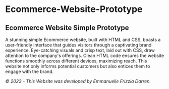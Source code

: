 # Ecommerce-Website-Prototype

## Ecommerce Website Simple Prototype

A stunning simple Ecommerce website, built with HTML and CSS, boasts a user-friendly interface that guides visitors through a captivating brand experience.  Eye-catching visuals and crisp text, laid out with CSS, draw attention to the company's offerings.  Clean HTML code ensures the website functions smoothly across different devices, maximizing reach.  This website not only informs potential customers but also entices them to engage with the brand.

_© 2023 - This Website was developed by Emmanuelle Frizzia Darren._
